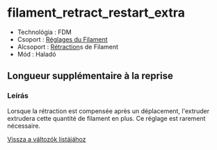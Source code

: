 # filament\_retract\_restart\_extra

* Technológia : FDM
* Csoport : [Réglages du Filament](../filament_settings/filament_settings.md)
* Alcsoport : [Rétraction](../filament_settings/filament_settings.md#rétraction)s de Filament
* Mód : Haladó

## Longueur supplémentaire à la reprise

### Leírás

Lorsque la rétraction est compensée après un déplacement, l'extruder extrudera cette quantité de filament en plus. Ce réglage est rarement nécessaire.

[Vissza a változók listájához](variable_list.md)

